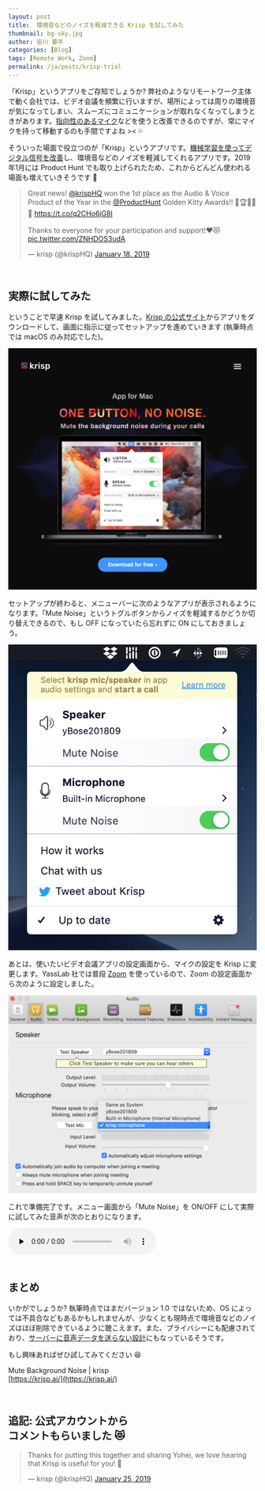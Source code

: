 ```yaml
---
layout: post
title:  環境音などのノイズを軽減できる Krisp を試してみた
thumbnail: bg-sky.jpg
author: 安川 要平
categories: [Blog]
tags: [Remote Work, Zoom]
permalink: /ja/posts/krisp-trial
---
```


「Krisp」というアプリをご存知でしょうか? 弊社のようなリモートワーク主体で動く会社では、ビデオ会議を頻繁に行いますが、場所によっては周りの環境音が気になってしまい、スムーズにコミュニケーションが取れなくなってしまうときがあります。[指向性のあるマイク](http://www.amazon.com/Audio-Technica-ATR2100-USB-Cardioid-Dynamic-Microphone/dp/B004QJOZS4)などを使うと改善できるのですが、常にマイクを持って移動するのも手間ですよね >< 💦

そういった場面で役立つのが「Krisp」というアプリです。[機械学習を使ってデジタル信号を改善](https://krisp.ai/technology.html)し、環境音などのノイズを軽減してくれるアプリです。2019年1月には Product Hunt でも取り上げられたため、これからどんどん使われる場面も増えていきそうです 👀

<blockquote class="twitter-tweet" data-lang="en"><p lang="en" dir="ltr">Great news! <a href="https://twitter.com/krispHQ?ref_src=twsrc%5Etfw">@krispHQ</a> won the 1st place as the Audio &amp; Voice Product of the Year in the <a href="https://twitter.com/ProductHunt?ref_src=twsrc%5Etfw">@ProductHunt</a> Golden Kitty Awards!! 🥇🏆🎉🎉🎉 <a href="https://t.co/q2CHo6jG8I">https://t.co/q2CHo6jG8I</a><br><br>Thanks to everyone for your participation and support!❤️😻 <a href="https://t.co/ZNHDOS3udA">pic.twitter.com/ZNHDOS3udA</a></p>&mdash; krisp (@krispHQ) <a href="https://twitter.com/krispHQ/status/1086301046954184705?ref_src=twsrc%5Etfw">January 18, 2019</a></blockquote>
<script async src="https://platform.twitter.com/widgets.js" charset="utf-8"></script>

<br>


## 実際に試してみた

ということで早速 Krisp を試してみました。[Krisp の公式サイト](https://krisp.ai/)からアプリをダウンロードして、画面に指示に従ってセットアップを進めていきます (執筆時点では macOS のみ対応でした)。

[![Krisp Website](/img/krisp-setup-0.png)](https://krisp.ai/)

セットアップが終わると、メニューバーに次のようなアプリが表示されるようになります。「Mute Noise」というトグルボタンからノイズを軽減するかどうか切り替えできるので、もし OFF になっていたら忘れずに ON にしておきましょう。

![Krisp Menu Bar](/img/krisp-setup-1.png)

あとは、使いたいビデオ会議アプリの設定画面から、マイクの設定を Krisp に変更します。YassLab 社では普段 [Zoom](https://zoom.us/) を使っているので、Zoom の設定画面から次のように設定しました。

![Krisp Setup in Zoom](/img/krisp-setup-2.png)

これで準備完了です。メニュー画面から「Mute Noise」を ON/OFF にして実際に試してみた音声が次のとおりになります。

<audio id="player2" preload="none" controls style="max-width:100%;">
  <source src="/audio/krisp-trial.mp3" type="audio/mp3" />
</audio>

<br>
<br>

## まとめ

いかがでしょうか? 執筆時点ではまだバージョン 1.0 ではないため、OS によっては不具合などもあるかもしれませんが、少なくとも現時点で環境音などのノイズはほぼ削除できているように聴こえます。また、プライバシーにも配慮されており、[サーバーに音声データを送らない設計](https://krisp.ai/faq.html)にもなっているそうです。

もし興味あればぜひ試してみてください 😆

Mute Background Noise | krisp   
[https://krisp.ai/](https://krisp.ai/)

<br>

## 追記: 公式アカウントから<br class="ignore-sp">コメントもらいました 😻

<blockquote class="twitter-tweet" data-lang="en"><p lang="en" dir="ltr">Thanks for putting this together and sharing Yohei, we love hearing that Krisp is useful for you! 🤗</p>&mdash; krisp (@krispHQ) <a href="https://twitter.com/krispHQ/status/1088755410918608896?ref_src=twsrc%5Etfw">January 25, 2019</a></blockquote>
<script async src="https://platform.twitter.com/widgets.js" charset="utf-8"></script>

